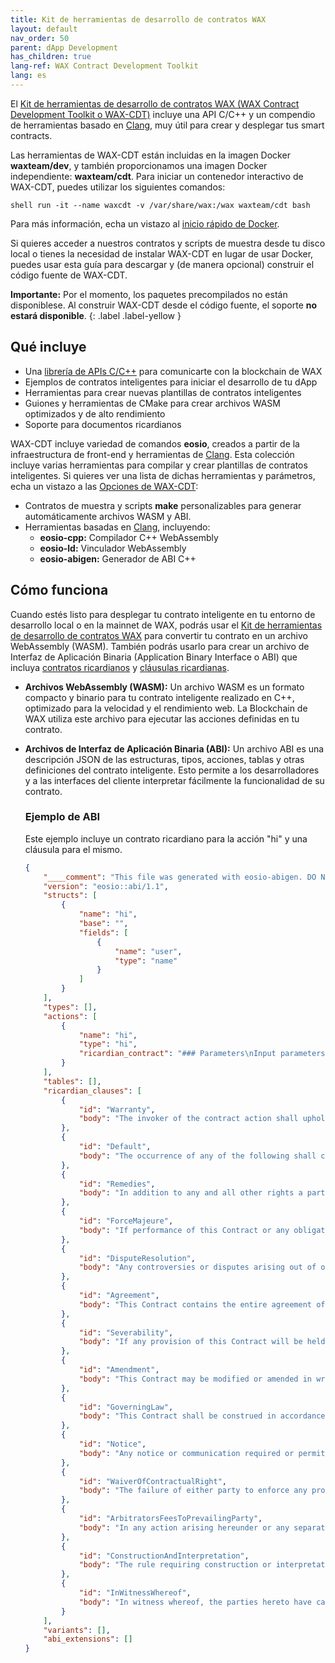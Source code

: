 ```yaml
---
title: Kit de herramientas de desarrollo de contratos WAX
layout: default
nav_order: 50
parent: dApp Development
has_children: true
lang-ref: WAX Contract Development Toolkit
lang: es
---
```


El <a href="https://github.com/worldwide-asset-exchange/wax-cdt" target="_blank">Kit de herramientas de desarrollo de contratos WAX (WAX Contract Development Toolkit o WAX-CDT)</a> incluye una API C/C++ y un compendio de herramientas basado en <a href="https://clang.llvm.org/" target="_blank">Clang</a>, muy útil para crear y desplegar tus smart contracts.

Las herramientas de WAX-CDT están incluidas en la imagen Docker **waxteam/dev**, y también proporcionamos una imagen Docker independiente: **waxteam/cdt**. Para iniciar un contenedor interactivo de WAX-CDT, puedes utilizar los siguientes comandos:

```shell run -it --name waxcdt -v /var/share/wax:/wax waxteam/cdt bash```

Para más información, echa un vistazo al [inicio rápido de Docker](/es/dapp-development/docker-setup/).

Si quieres acceder a nuestros contratos y scripts de muestra desde tu disco local o tienes la necesidad de instalar WAX-CDT en lugar de usar Docker, puedes usar esta guía para descargar y (de manera opcional) construir el código fuente de WAX-CDT.

<strong>Importante:</strong> Por el momento, los paquetes precompilados no están disponiblese. Al construir WAX-CDT desde el código fuente, el soporte <strong>no estará disponible</strong>.
{: .label .label-yellow }

## Qué incluye

- Una [librería de APIs C/C++](/es/api-reference/cdt_api) para comunicarte con la blockchain de WAX
- Ejemplos de contratos inteligentes para iniciar el desarrollo de tu dApp
- Herramientas para crear nuevas plantillas de contratos inteligentes 
- Guiones y herramientas de CMake para crear archivos WASM optimizados y de alto rendimiento
- Soporte para documentos ricardianos

WAX-CDT incluye variedad de comandos **eosio**, creados a partir de la infraestructura de front-end y herramientas de <a href="https://clang.llvm.org/" target="_blank">Clang</a>. Esta colección incluye varias herramientas para compilar y crear plantillas de contratos inteligentes. Si quieres ver una lista de dichas herramientas y parámetros, echa un vistazo a las [Opciones de WAX-CDT](/es/tools/cdt_options):

- Contratos de muestra y scripts **make** personalizables para generar automáticamente archivos WASM y ABI.
- Herramientas basadas en <a href="https://clang.llvm.org/" target="_blank">Clang</a>, incluyendo:
  - **eosio-cpp:** Compilador C++ WebAssembly 
  - **eosio-ld:** Vinculador WebAssembly
  - **eosio-abigen:** Generador de ABI C++ 

## Cómo funciona

Cuando estés listo para desplegar tu contrato inteligente en tu entorno de desarrollo local o en la mainnet de WAX, podrás usar el <a href="https://github.com/worldwide-asset-exchange/wax-cdt" target="_blank">Kit de herramientas de desarrollo de contratos WAX</a> para convertir tu contrato en un archivo WebAssembly (WASM). También podrás usarlo para crear un archivo de Interfaz de Aplicación Binaria (Application Binary Interface o ABI) que incluya [contratos ricardianos](/es/tools/ricardian_contract) y [cláusulas ricardianas](/es/tools/ricardian_clause).

- **Archivos WebAssembly (WASM):** Un archivo WASM es un formato compacto y binario para tu contrato inteligente realizado en C++, optimizado para la velocidad y el rendimiento web. La Blockchain de WAX utiliza este archivo para ejecutar las acciones definidas en tu contrato. 

- **Archivos de Interfaz de Aplicación Binaria (ABI):** Un archivo ABI es una descripción JSON de las estructuras, tipos, acciones, tablas y otras definiciones del contrato inteligente. Esto permite a los desarrolladores y a las interfaces del cliente interpretar fácilmente la funcionalidad de su contrato. 


    ### Ejemplo de ABI
    Este ejemplo incluye un contrato ricardiano para la acción "hi" y una cláusula para el mismo.

    ```json
    {
        "____comment": "This file was generated with eosio-abigen. DO NOT EDIT Fri Jul 19 13:36:50 2019",
        "version": "eosio::abi/1.1",
        "structs": [
            {
                "name": "hi",
                "base": "",
                "fields": [
                    {
                        "name": "user",
                        "type": "name"
                    }
                ]
            }
        ],
        "types": [],
        "actions": [
            {
                "name": "hi",
                "type": "hi",
                "ricardian_contract": "### Parameters\nInput parameters:\n\n* `user` (string to include in the output)\n\nImplied parameters: \n\n* `account_name` (name of the party invoking and signing the contract)\n\n### Intent\nINTENT. The intention of the author and the invoker of this contract is to print output. It shall have no other effect.\n\n### Term\nTERM. This Contract expires at the conclusion of code execution."
            }
        ],
        "tables": [],
        "ricardian_clauses": [
            {
                "id": "Warranty",
                "body": "The invoker of the contract action shall uphold its Obligations under this Contract in a timely and workmanlike manner, using knowledge and recommendations for performing the services which meet generally acceptable standards set forth by EOS.IO Blockchain Block Producers."
            },
            {
                "id": "Default",
                "body": "The occurrence of any of the following shall constitute a material default under this Contract:"
            },
            {
                "id": "Remedies",
                "body": "In addition to any and all other rights a party may have available according to law, if a party defaults by failing to substantially perform any provision, term or condition of this Contract, the other party may terminate the Contract by providing written notice to the defaulting party. This notice shall describe with sufficient detail the nature of the default. The party receiving such notice shall promptly be removed from being a Block Producer and this Contract shall be automatically terminated."
            },
            {
                "id": "ForceMajeure",
                "body": "If performance of this Contract or any obligation under this Contract is prevented, restricted, or interfered with by causes beyond either party's reasonable control (\"Force Majeure\"), and if the party unable to carry out its obligations gives the other party prompt written notice of such event, then the obligations of the party invoking this provision shall be suspended to the extent necessary by such event. The term Force Majeure shall include, without limitation, acts of God, fire, explosion, vandalism, storm or other similar occurrence, orders or acts of military or civil authority, or by national emergencies, insurrections, riots, or wars, or strikes, lock-outs, work stoppages, or supplier failures. The excused party shall use reasonable efforts under the circumstances to avoid or remove such causes of non-performance and shall proceed to perform with reasonable dispatch whenever such causes are removed or ceased. An act or omission shall be deemed within the reasonable control of a party if committed, omitted, or caused by such party, or its employees, officers, agents, or affiliates."
            },
            {
                "id": "DisputeResolution",
                "body": "Any controversies or disputes arising out of or relating to this Contract will be resolved by binding arbitration under the default rules set forth by the EOS.IO Blockchain. The arbitrator's award will be final, and judgment may be entered upon it by any court having proper jurisdiction."
            },
            {
                "id": "Agreement",
                "body": "This Contract contains the entire agreement of the parties, and there are no other promises or conditions in any other agreement whether oral or written concerning the subject matter of this Contract. This Contract supersedes any prior written or oral agreements between the parties."
            },
            {
                "id": "Severability",
                "body": "If any provision of this Contract will be held to be invalid or unenforceable for any reason, the remaining provisions will continue to be valid and enforceable. If a court finds that any provision of this Contract is invalid or unenforceable, but that by limiting such provision it would become valid and enforceable, then such provision will be deemed to be written, construed, and enforced as so limited."
            },
            {
                "id": "Amendment",
                "body": "This Contract may be modified or amended in writing by mutual agreement between the parties, if the writing is signed by the party obligated under the amendment."
            },
            {
                "id": "GoverningLaw",
                "body": "This Contract shall be construed in accordance with the Maxims of Equity."
            },
            {
                "id": "Notice",
                "body": "Any notice or communication required or permitted under this Contract shall be sufficiently given if delivered to a verifiable email address or to such other email address as one party may have publicly furnished in writing, or published on a broadcast contract provided by this blockchain for purposes of providing notices of this type."
            },
            {
                "id": "WaiverOfContractualRight",
                "body": "The failure of either party to enforce any provision of this Contract shall not be construed as a waiver or limitation of that party's right to subsequently enforce and compel strict compliance with every provision of this Contract."
            },
            {
                "id": "ArbitratorsFeesToPrevailingParty",
                "body": "In any action arising hereunder or any separate action pertaining to the validity of this Agreement, both sides shall pay half the initial cost of arbitration, and the prevailing party shall be awarded reasonable arbitrator's fees and costs."
            },
            {
                "id": "ConstructionAndInterpretation",
                "body": "The rule requiring construction or interpretation against the drafter is waived. The document shall be deemed as if it were drafted by both parties in a mutual effort."
            },
            {
                "id": "InWitnessWhereof",
                "body": "In witness whereof, the parties hereto have caused this Agreement to be executed by themselves or their duly authorized representatives as of the date of execution, and authorized as proven by the cryptographic signature on the transaction that invokes this contract."
            }
        ],
        "variants": [],
        "abi_extensions": []
    }
    ```



<!--A Ricardian Contract is a cryptographically signed and verified digital document that lists your smart contracts actions, intentions, terms, and conditions. Like any standard legal document, it provides a digital agreement between two parties (e.g., you and your customer), and your smart contract is the execution of this agreement.-->
